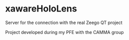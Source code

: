 # xawareHoloLens

Server for the connection with the real Zeego
QT project

Project developed during my PFE with the CAMMA group
